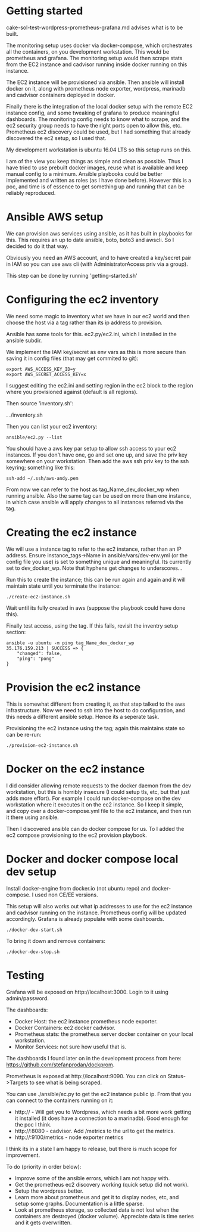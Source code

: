 # Getting started

cake-sol-test-wordpress-prometheus-grafana.md advises what is to be built.

The monitoring setup uses docker via docker-compose, which orchestrates all the containers, on you development workstation. This would be prometheus and grafana. The monitoring setup would then scrape stats from the EC2 instance and cadvisor running inside docker running on this instance.

The EC2 instance will be provisioned via ansible. Then ansible will install docker on it, along with prometheus node exporter, wordpress, marinadb and cadvisor containers deployed in docker. 

Finally there is the integration of the local docker setup with the remote EC2 instance config, and some tweaking of grafana to produce meaningful dashboards. The monitoring config needs to know what to scrape, and the ec2 security group needs to have the right ports open to allow this, etc. Prometheus ec2 discovery could be used, but I had something that already discovered the ec2 setup, so I used that.

My development workstation is ubuntu 16.04 LTS so this setup runs on this. 

I am of the view you keep things as simple and clean as possible. Thus I have tried to use prebuilt docker images, reuse what is available and keep manual config to a minimum. Ansible playbooks could be better implemented and written as roles (as I have done before). However this is a poc, and time is of essence to get something up and running that can be reliably reproduced.

# Ansible AWS setup

We can provision aws services using ansible, as it has built in playbooks for this. This requires an up to date ansible, boto, boto3 and awscli. So I decided to do it that way.

Obviously you need an AWS account, and to have created a key/secret pair in IAM so you can use aws cli (with AdministratorAccess priv via a group).

This step can be done by running 'getting-started.sh'

# Configuring the ec2 inventory

We need some magic to inventory what we have in our ec2 world and then choose the host via a tag rather than its ip address to provision.

Ansible has some tools for this. ec2.py/ec2.ini, which I installed in the ansible subdir.

We implement the IAM key/secret as env vars as this is more secure than saving it in config files (that may get commited to git):

```
export AWS_ACCESS_KEY_ID=y
export AWS_SECRET_ACCESS_KEY=x
```

I suggest editing the ec2.ini and setting region in the ec2 block to the region where you provisioned against (default is all regions).

Then source 'inventory.sh':

. ./inventory.sh

Then you can list your ec2 inventory:

```
ansible/ec2.py --list

```

You should have a aws key par setup to allow ssh access to your ec2 instances. If you don't have one, go and set one up, and save the priv key somewhere on your workstation. Then add the aws ssh priv key to the ssh keyring; something like this:

```
ssh-add ~/.ssh/aws-andy.pem
```

From now we can refer to the host as tag_Name_dev_docker_wp when running ansible. Also the same tag can be used on more than one instance, in which case ansible will apply changes to all instances referred via the tag.

# Creating the ec2 instance

We will use a instance tag to refer to the ec2 instance, rather than an IP address. Ensure instance_tags->Name in ansible/vars/dev-env.yml (or the config file you use) is set to something unique and meaningful. Its currently set to dev_docker_wp. Note that hyphens get changes to underscores... 

Run this to create the instance; this can be run again and again and it will maintain state until you terminate the instance:

```
./create-ec2-instance.sh
```

Wait until its fully created in aws (suppose the playbook could have done this).

Finally test access, using the tag. If this fails, revisit the inventry setup section:

```
ansible -u ubuntu -m ping tag_Name_dev_docker_wp
35.176.159.213 | SUCCESS => {
    "changed": false, 
    "ping": "pong"
}
```

# Provision the ec2 instance

This is somewhat different from creating it, as that step talked to the aws infrastructure. Now we need to ssh into the host to do configuration, and this needs a different ansible setup. Hence its a seperate task.

Provisioning the ec2 instance using the tag; again this maintains state so can be re-run:

```
./provision-ec2-instance.sh
```


# Docker on the ec2 instance

I did consider allowing remote requests to the docker daemon from the dev workstation, but this is horribly insecure (I could setup tls, etc, but that just adds more effort). For example I could run docker-compose on the dev workstation where it executes it on the ec2 instance. So I keep it simple, and copy over a docker-compose.yml file to the ec2 instance, and then run it there using ansible.

Then I discovered ansible can do docker compose for us. To I added the ec2 compose provisioning to the ec2 provision playbook.

# Docker and docker compose local dev setup

Install docker-engine from docker.io (not ubuntu repo) and docker-compose. I used non CE/EE versions.

This setup will also works out what ip addresses to use for the ec2 instance and cadvisor running on the instance. Prometheus config will be updated accordingly. Grafana is already populate with some dashboards.

```
./docker-dev-start.sh
```

To bring it down and remove containers:

```
./docker-dev-stop.sh
```
# Testing

Grafana will be exposed on http://localhost:3000. Login to it using admin/password.

The dashboards:
 - Docker Host: the ec2 instance prometheus node exporter.
 - Docker Containers: ec2 docker cadvisor.
 - Prometheus stats: the prometheus server docker container on your local workstation.
 - Monitor Services: not sure how useful that is.

The dashboards I found later on in the development process from here: https://github.com/stefanprodan/dockprom. 

Prometheus is exposed at http://localhost:9090. You can click on Status->Targets to see what is being scraped.

You can use ./ansible/ec.py to get the ec2 instance public ip. From that you can connect to the containers running on it:

 - http://<pub-ip> - Will get you to Wordpress, which needs a bit more work getting it installed (it does have a connection to a marinadb). Good enough for the poc I think.
 - http://<pub-ip>:8080 - cadvisor. Add /metrics to the url to get the metrics.
 - http://<pub-ip>:9100/metrics - node exporter metrics

I think its in a state I am happy to release, but there is much scope for improvement.

To do (priority in order below):
 - Improve some of the ansible errors, which I am not happy with.
 - Get the prometheus ec2 discovery working (quick setup did not work).
 - Setup the wordpress better.
 - Learn more about prometheus and get it to display nodes, etc, and setup some graphs. Documentation is a little sparse.
 - Look at prometheus storage, so collected data is not lost when the containers are destroyed (docker volume). Appreciate data is time series and it gets overwritten.
